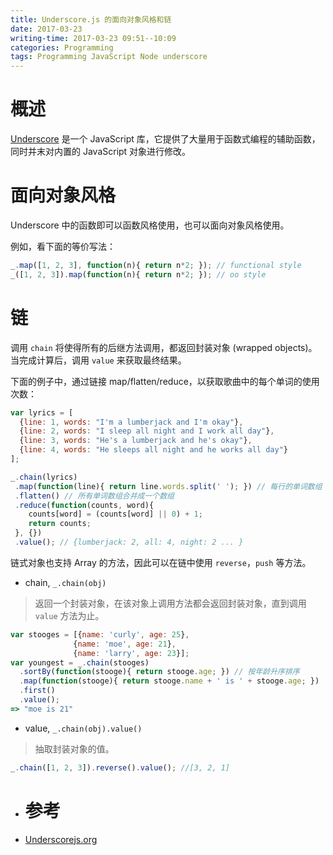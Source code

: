 ```yaml
---
title: Underscore.js 的面向对象风格和链
date: 2017-03-23
writing-time: 2017-03-23 09:51--10:09
categories: Programming
tags: Programming JavaScript Node underscore
---
```


# 概述

[Underscore](http://github.com/jashkenas/underscore/) 是一个 JavaScript 库，它提供了大量用于函数式编程的辅助函数，同时并末对内置的 JavaScript 对象进行修改。


# 面向对象风格

Underscore 中的函数即可以函数风格使用，也可以面向对象风格使用。

例如，看下面的等价写法：

```javascript
_.map([1, 2, 3], function(n){ return n*2; }); // functional style
_([1, 2, 3]).map(function(n){ return n*2; }); // oo style
```

# 链

调用 `chain` 将使得所有的后继方法调用，都返回封装对象 (wrapped objects)。当完成计算后，调用 `value` 来获取最终结果。

下面的例子中，通过链接 map/flatten/reduce，以获取歌曲中的每个单词的使用次数：


```javascript
var lyrics = [
  {line: 1, words: "I'm a lumberjack and I'm okay"},
  {line: 2, words: "I sleep all night and I work all day"},
  {line: 3, words: "He's a lumberjack and he's okay"},
  {line: 4, words: "He sleeps all night and he works all day"}
];

_.chain(lyrics)
 .map(function(line){ return line.words.split(' '); }) // 每行的单词数组
 .flatten() // 所有单词数组合并成一个数组
 .reduce(function(counts, word){
    counts[word] = (counts[word] || 0) + 1;
    return counts;
 }, {})
 .value(); // {lumberjack: 2, all: 4, night: 2 ... }
```

链式对象也支持 Array 的方法，因此可以在链中使用 `reverse`，`push` 等方法。


* chain, `_.chain(obj)`

> 返回一个封装对象，在该对象上调用方法都会返回封装对象，直到调用 `value` 方法为止。

```javascript
var stooges = [{name: 'curly', age: 25},
              {name: 'moe', age: 21},
              {name: 'larry', age: 23}];
var youngest = _.chain(stooges)
  .sortBy(function(stooge){ return stooge.age; }) // 按年龄升序排序
  .map(function(stooge){ return stooge.name + ' is ' + stooge.age; })
  .first()
  .value();
=> "moe is 21"
```

* value, `_.chain(obj).value()`

> 抽取封装对象的值。

```javascript
_.chain([1, 2, 3]).reverse().value(); //[3, 2, 1]
```


* # 参考 

+ [Underscorejs.org](http://underscorejs.org/)
